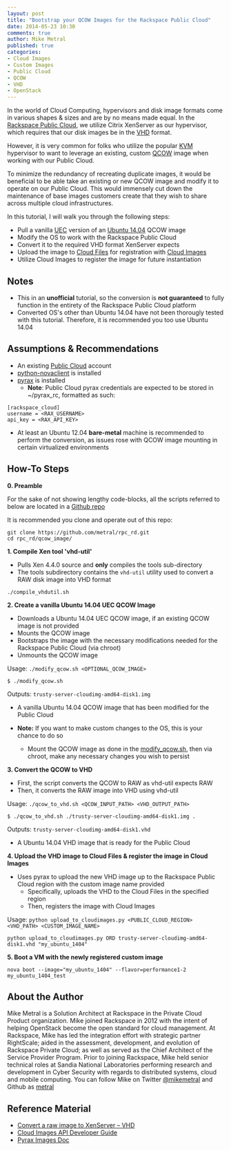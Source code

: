 ```yaml
---
layout: post
title: "Bootstrap your QCOW Images for the Rackspace Public Cloud"
date: 2014-05-23 10:30
comments: true
author: Mike Metral
published: true
categories:
- Cloud Images
- Custom Images
- Public Cloud
- QCOW
- VHD
- OpenStack
---
```


In the world of Cloud Computing, hypervisors and disk image formats come in
various shapes & sizes and are by no means made equal.
In the [Rackspace Public Cloud](http://rackspace.com/cloud/servers), we utilize Citrix XenServer as our
hypervisor, which requires that our disk images be in the
[VHD](http://en.wikipedia.org/wiki/VHD_\(file_format\)) format.

<!-- more -->

However, it is very common for folks who utilize the popular
[KVM](http://en.wikipedia.org/wiki/Kernel-based_Virtual_Machine) hypervisor to
want to leverage an existing, custom [QCOW](http://en.wikipedia.org/wiki/Qcow)
image when working with our Public Cloud.

To minimize the redundancy of recreating duplicate images, it would be beneficial
to be able take an existing or new QCOW image and modify it to operate on our Public
Cloud. This would immensely cut down the maintenance of base images customers
create that they wish to share across multiple cloud infrastructures.

In this tutorial, I will walk you through the following steps:

* Pull a vanilla
[UEC](http://en.wikipedia.org/wiki/Ubuntu_Enterprise_Cloud#Cloud_computing)
version of an [Ubuntu 14.04](http://cloud-images.ubuntu.com/trusty/current/) QCOW image
* Modify the OS to work with the Rackspace Public Cloud
* Convert it to the required VHD format XenServer expects
* Upload the image to [Cloud Files](http://rackspace.com/cloud/files) for registration with [Cloud Images](http://www.rackspace.com/cloud/images/)
* Utilize Cloud Images to register the image for future instantiation

## Notes
* This in an __unofficial__ tutorial, so the conversion is __not guaranteed__ to fully function in the entirety of the Rackspace Public
  Cloud platform
* Converted OS's other than Ubuntu 14.04 have not been thorougly tested with this tutorial.
  Therefore, it is recommended you too use Ubuntu 14.04

## Assumptions & Recommendations

* An existing [Public Cloud](http://mycloud.rackspace.com) account
* [python-novaclient](http://www.rackspace.com/knowledge_center/article/installing-python-novaclient-on-linux-and-mac-os) is installed
* [pyrax](https://github.com/rackspace/pyrax) is installed
    * __Note__: Public Cloud pyrax credentials are expected to be stored in ~/pyrax_rc, formatted as such:

```
[rackspace_cloud]
username = <RAX_USERNAME>
api_key = <RAX_API_KEY>
```
* At least an Ubuntu 12.04 __bare-metal__ machine is recommended to perform the conversion, as issues rose
  with QCOW image mounting in certain virtualized environments

## How-To Steps

__0. Preamble__

For the sake of not showing lengthy code-blocks, all the scripts referred to
below are located in a [Github repo](https://github.com/metral/rpc_rd/tree/master/qcow_image)

It is recommended you clone and operate out of this repo:
```
git clone https://github.com/metral/rpc_rd.git
cd rpc_rd/qcow_image/
```

__1. Compile Xen tool 'vhd-util'__

* Pulls Xen 4.4.0 source and __only__ compiles the tools sub-directory
* The tools subdirectory contains the `vhd-util` utility used to convert a RAW disk image into VHD format

```
./compile_vhdutil.sh
```

__2. Create a vanilla Ubuntu 14.04 UEC QCOW Image__

* Downloads a Ubuntu 14.04 UEC QCOW image, if an existing QCOW image is not provided
* Mounts the QCOW image
* Bootstraps the image with the necessary modifications needed for the Rackspace Public Cloud (via chroot)
* Unmounts the QCOW image

Usage: `./modify_qcow.sh <OPTIONAL_QCOW_IMAGE>`
```
$ ./modify_qcow.sh
```

Outputs: `trusty-server-cloudimg-amd64-disk1.img`

* A vanilla Ubuntu 14.04 QCOW image that has been modified for the Public Cloud

* __Note:__ If you want to make custom changes to the OS, this is your chance to do
  so
  * Mount the QCOW image as done in the
  [modify_qcow.sh](http://git.io/-4PHGQ), then via chroot, make any necessary changes you wish to persist

__3. Convert the QCOW to VHD__

* First, the script converts the QCOW to RAW as vhd-util expects RAW
* Then, it converts the RAW image into VHD using vhd-util

Usage: `./qcow_to_vhd.sh <QCOW_INPUT_PATH> <VHD_OUTPUT_PATH>`
```
$ ./qcow_to_vhd.sh ./trusty-server-cloudimg-amd64-disk1.img .
```

Outputs: `trusty-server-cloudimg-amd64-disk1.vhd`

* A Ubuntu 14.04 VHD image that is ready for the Public Cloud

__4. Upload the VHD image to Cloud Files & register the image in Cloud Images__

* Uses pyrax to upload the new VHD image up to the Rackspace Public Cloud region with the custom image name provided
    * Specifically, uploads the VHD to the Cloud Files in the specified region
    * Then, registers the image with Cloud Images

Usage: `python upload_to_cloudimages.py <PUBLIC_CLOUD_REGION> <VHD_PATH> <CUSTOM_IMAGE_NAME>`
```
python upload_to_cloudimages.py ORD trusty-server-cloudimg-amd64-disk1.vhd "my_ubuntu_1404"
```

__5. Boot a VM with the newly registered custom image__

```
nova boot --image="my_ubuntu_1404" --flavor=performance1-2 my_ubuntu_1404_test
```

## About the Author
Mike Metral is a Solution Architect at Rackspace in the Private Cloud Product
organization. Mike joined Rackspace in 2012 with the intent of helping
OpenStack become the open standard for cloud management. At Rackspace, Mike has
led the integration effort with strategic partner RightScale; aided in the
assessment, development, and evolution of Rackspace Private Cloud; as well as
served as the Chief Architect of the Service Provider Program. Prior to joining
Rackspace, Mike held senior technical roles at Sandia National Laboratories
performing research and development in Cyber Security with regards to
distributed systems, cloud and mobile computing. You can follow Mike on Twitter
[@mikemetral](http://twitter.com/mikemetral) and Github as
[metral](http://github.com/metral)

## Reference Material
* [Convert a raw image to XenServer – VHD](http://blogs.citrix.com/2012/10/04/convert-a-raw-image-to-xenserver-vhd/)
* [Cloud Images API Developer Guide](http://docs.rackspace.com/images/api/v2/ci-devguide/content/ch_image_preface.html)
* [Pyrax Images Doc](https://github.com/rackspace/pyrax/blob/master/docs/images.md)
